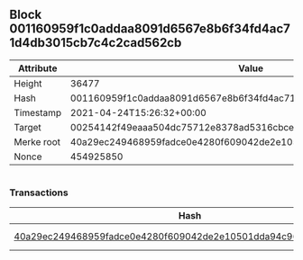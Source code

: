 ## Block 001160959f1c0addaa8091d6567e8b6f34fd4ac71d4db3015cb7c4c2cad562cb

Attribute | Value
--- | ---
Height | 36477
Hash | 001160959f1c0addaa8091d6567e8b6f34fd4ac71d4db3015cb7c4c2cad562cb
Timestamp | 2021-04-24T15:26:32+00:00
Target | 00254142f49eaaa504dc75712e8378ad5316cbcead634704b3734b6271167cc4
Merke root | 40a29ec249468959fadce0e4280f609042de2e10501dda94c96fc0c8bfba9b5d
Nonce | 454925850

```

```

### Transactions

Hash | Amount
--- | ---
[40a29ec249468959fadce0e4280f609042de2e10501dda94c96fc0c8bfba9b5d](40a29ec249468959fadce0e4280f609042de2e10501dda94c96fc0c8bfba9b5d.md) | 10.00000000 SKEPTI 
